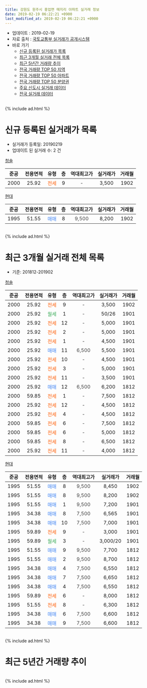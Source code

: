 ```yaml
---
title: 강원도 원주시 흥업면 매지리 아파트 실거래 정보
date: 2019-02-19 06:22:21 +0900
last_modified_at: 2019-02-19 06:22:21 +0900
---
```


* 업데이트 : 2019-02-19
* 자료 출처 : [국토교통부 실거래가 공개시스템](http://rt.molit.go.kr)
* 바로 가기
    * [신규 등록된 실거래가 목록](#신규-등록된-실거래가-목록)
    * [최근 3개월 실거래 전체 목록](#최근-3개월-실거래-전체-목록)
    * [최근 5년간 거래량 추이](#최근-5년간-거래량-추이)
    * [전국 거래량 TOP 50 지역](https://inasie.github.io/apt-trade-info/최근-3개월-전국에서-가장-거래가-많이-발생한-지역)
    * [전국 거래량 TOP 50 아파트](https://inasie.github.io/apt-trade-info/최근-3개월-전국에서-가장-거래가-많이-발생한-아파트)
    * [전국 거래량 TOP 50 분양권](https://inasie.github.io/apt-trade-info/최근-3개월-전국에서-가장-거래가-많이-발생한-분양권)
    * [주요 신도시 실거래 데이터](https://inasie.github.io/apt-trade-info/주요-신도시)
    * [전국 실거래 데이터](https://inasie.github.io/apt-trade-info/전국)
<br>
{% include ad.html %}
<br>

# 신규 등록된 실거래가 목록
* 실거래가 등록일: 20190219
* 업데이트 된 실거래 수: 2 건


[청솔](https://search.naver.com/search.naver?query=%EA%B0%95%EC%9B%90%EB%8F%84+%EC%9B%90%EC%A3%BC%EC%8B%9C+%ED%9D%A5%EC%97%85%EB%A9%B4+%EB%A7%A4%EC%A7%80%EB%A6%AC+%EC%B2%AD%EC%86%94)

|준공|전용면적|유형|층|역대최고가|실거래가|거래월|
|:---:|:---:|:---:|:---:|:---:|:---:|:---:|
|2000|25.92|<span style="color:#ff5a00">전세</span>|9|<span style="color:#444444">-</span>|3,500|1902|

[현대](https://search.naver.com/search.naver?query=%EA%B0%95%EC%9B%90%EB%8F%84+%EC%9B%90%EC%A3%BC%EC%8B%9C+%ED%9D%A5%EC%97%85%EB%A9%B4+%EB%A7%A4%EC%A7%80%EB%A6%AC+%ED%98%84%EB%8C%80)

|준공|전용면적|유형|층|역대최고가|실거래가|거래월|
|:---:|:---:|:---:|:---:|:---:|:---:|:---:|
|1995|51.55|<span style="color:#4285f3">매매</span>|8|<span style="color:#444444">9,500</span>|8,200|1902|


<br>
{% include ad.html %}
<br>

# 최근 3개월 실거래 전체 목록
* 기준: 201812-201902


[청솔](https://search.naver.com/search.naver?query=%EA%B0%95%EC%9B%90%EB%8F%84+%EC%9B%90%EC%A3%BC%EC%8B%9C+%ED%9D%A5%EC%97%85%EB%A9%B4+%EB%A7%A4%EC%A7%80%EB%A6%AC+%EC%B2%AD%EC%86%94)

|준공|전용면적|유형|층|역대최고가|실거래가|거래월|
|:---:|:---:|:---:|:---:|:---:|:---:|:---:|
|2000|25.92|<span style="color:#ff5a00">전세</span>|9|<span style="color:#444444">-</span>|3,500|1902|
|2000|25.92|<span style="color:#34a853">월세</span>|1|<span style="color:#444444">-</span>|50/26|1901|
|2000|25.92|<span style="color:#ff5a00">전세</span>|12|<span style="color:#444444">-</span>|5,000|1901|
|2000|25.92|<span style="color:#ff5a00">전세</span>|2|<span style="color:#444444">-</span>|5,000|1901|
|2000|25.92|<span style="color:#ff5a00">전세</span>|1|<span style="color:#444444">-</span>|4,500|1901|
|2000|25.92|<span style="color:#4285f3">매매</span>|11|<span style="color:#444444">6,500</span>|5,500|1901|
|2000|25.92|<span style="color:#ff5a00">전세</span>|10|<span style="color:#444444">-</span>|4,500|1901|
|2000|25.92|<span style="color:#ff5a00">전세</span>|3|<span style="color:#444444">-</span>|5,000|1901|
|2000|25.92|<span style="color:#ff5a00">전세</span>|11|<span style="color:#444444">-</span>|3,500|1901|
|2000|25.92|<span style="color:#4285f3">매매</span>|12|<span style="color:#444444">6,500</span>|6,200|1812|
|2000|59.85|<span style="color:#ff5a00">전세</span>|1|<span style="color:#444444">-</span>|7,500|1812|
|2000|25.92|<span style="color:#ff5a00">전세</span>|12|<span style="color:#444444">-</span>|4,500|1812|
|2000|25.92|<span style="color:#ff5a00">전세</span>|4|<span style="color:#444444">-</span>|4,500|1812|
|2000|59.85|<span style="color:#ff5a00">전세</span>|6|<span style="color:#444444">-</span>|7,500|1812|
|2000|59.85|<span style="color:#ff5a00">전세</span>|6|<span style="color:#444444">-</span>|5,000|1812|
|2000|59.85|<span style="color:#ff5a00">전세</span>|8|<span style="color:#444444">-</span>|6,500|1812|
|2000|25.92|<span style="color:#ff5a00">전세</span>|11|<span style="color:#444444">-</span>|4,000|1812|

[현대](https://search.naver.com/search.naver?query=%EA%B0%95%EC%9B%90%EB%8F%84+%EC%9B%90%EC%A3%BC%EC%8B%9C+%ED%9D%A5%EC%97%85%EB%A9%B4+%EB%A7%A4%EC%A7%80%EB%A6%AC+%ED%98%84%EB%8C%80)

|준공|전용면적|유형|층|역대최고가|실거래가|거래월|
|:---:|:---:|:---:|:---:|:---:|:---:|:---:|
|1995|51.55|<span style="color:#4285f3">매매</span>|8|<span style="color:#444444">9,500</span>|8,450|1902|
|1995|51.55|<span style="color:#4285f3">매매</span>|8|<span style="color:#444444">9,500</span>|8,200|1902|
|1995|51.55|<span style="color:#4285f3">매매</span>|1|<span style="color:#444444">9,500</span>|7,200|1901|
|1995|34.38|<span style="color:#4285f3">매매</span>|8|<span style="color:#444444">7,500</span>|6,565|1901|
|1995|34.38|<span style="color:#4285f3">매매</span>|10|<span style="color:#444444">7,500</span>|7,000|1901|
|1995|59.89|<span style="color:#ff5a00">전세</span>|9|<span style="color:#444444">-</span>|3,000|1901|
|1995|59.89|<span style="color:#34a853">월세</span>|3|<span style="color:#444444">-</span>|3,000/20|1901|
|1995|51.55|<span style="color:#4285f3">매매</span>|9|<span style="color:#444444">9,500</span>|7,700|1812|
|1995|51.55|<span style="color:#4285f3">매매</span>|2|<span style="color:#444444">9,500</span>|8,700|1812|
|1995|34.38|<span style="color:#4285f3">매매</span>|4|<span style="color:#444444">7,500</span>|6,550|1812|
|1995|34.38|<span style="color:#4285f3">매매</span>|7|<span style="color:#444444">7,500</span>|6,650|1812|
|1995|34.38|<span style="color:#4285f3">매매</span>|4|<span style="color:#444444">7,500</span>|6,550|1812|
|1995|59.89|<span style="color:#ff5a00">전세</span>|6|<span style="color:#444444">-</span>|8,000|1812|
|1995|51.55|<span style="color:#ff5a00">전세</span>|8|<span style="color:#444444">-</span>|6,300|1812|
|1995|34.38|<span style="color:#4285f3">매매</span>|6|<span style="color:#444444">7,500</span>|6,600|1812|
|1995|34.38|<span style="color:#4285f3">매매</span>|9|<span style="color:#444444">7,500</span>|6,600|1812|


<br>
{% include ad.html %}
<br>

# 최근 5년간 거래량 추이


<div style="width:100%;">
    <canvas id="deal_progress" height="200"></canvas>
</div>

<script>
new Chart(document.getElementById("deal_progress"), {
    type: 'line',
    data: {
        labels: ['201402','201403','201404','201405','201406','201407','201408','201409','201410','201411','201412','201501','201502','201503','201504','201505','201506','201507','201508','201509','201510','201511','201512','201601','201602','201603','201604','201605','201606','201607','201608','201609','201610','201611','201612','201701','201702','201703','201704','201705','201706','201707','201708','201709','201710','201711','201712','201801','201802','201803','201804','201805','201806','201807','201808','201809','201810','201811','201812','201901','201902'],
        datasets: [{
            label: '매매',
            pointRadius: 1,
            data: [7, 3, 4, 6, 6, 6, 1, 3, 2, 2, 2, 11, 9, 9, 15, 12, 7, 6, 9, 4, 4, 23, 13, 6, 8, 2, 7, 5, 17, 6, 14, 7, 13, 10, 14, 9, 12, 3, 6, 3, 17, 5, 4, 10, 7, 14, 17, 6, 10, 1, 3, 1, 3, 3, 3, 1, 8, 8, 8, 4, 2],
            borderColor: "rgba(255, 201, 14, 1)",
            backgroundColor: "rgba(255, 201, 14, 0.5)",
            fill: false,
            lineTension: 0
        },{
            label: '전월세',
            pointRadius: 1,
            data: [11, 4, 0, 0, 1, 4, 6, 2, 2, 2, 9, 8, 9, 1, 2, 2, 7, 2, 3, 2, 0, 4, 10, 5, 6, 2, 1, 1, 2, 3, 10, 1, 5, 4, 7, 6, 8, 3, 1, 1, 4, 5, 6, 0, 4, 0, 7, 12, 8, 0, 2, 3, 1, 5, 8, 2, 0, 2, 9, 9, 1],
            borderColor: "rgba(0, 141, 185, 1)",
            backgroundColor: "rgba(0, 141, 185, 0.5)",
            fill: false,
            lineTension: 0
        }
        ]
    },
    options: {
        responsive: true,
        title: {
            display: false
        },
        tooltips: {
            mode: 'index',
            intersect: false
        },
        hover: {
            mode: 'nearest',
            intersect: true
        },
        scales: {
            xAxes: [{
                display: true,
                scaleLabel: {
                    display: true,
                    labelString: '년/월'
                }
            }],
            yAxes: [{
                display: true,
                ticks: {
                    suggestedMin: 0,
                },
                scaleLabel: {
                    display: true,
                    labelString: '실거래 수'
                }
            }]
        }
    }
});

</script>


<br>
{% include ad.html %}
<br>

